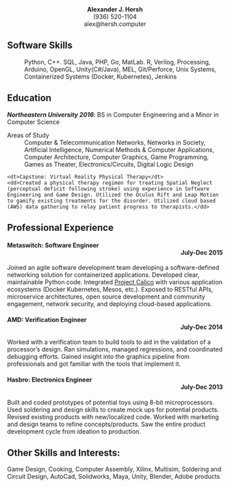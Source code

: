<div align="center">
<b>Alexander J. Hersh</b><BR>
(936) 520-1104<BR>
alex@hersh.computer
</div>

## **Software Skills**
<dd>Python, C++. SQL, Java, PHP, Go, MatLab. R, Verilog,
		Processing, Arduino, OpenGL, Unity(C#/Java), MEL,
		Git/Perforce, Unix Systems, Containerized Systems (Docker, Kubernetes), Jenkins</dd>

## **Education**
***Northeastern University 2016***: BS in Computer Engineering and a Minor in Computer Science

<dl>
	<dt>Areas of Study</dt>
	<dd>Computer & Telecommunication Networks, Networks in Society, Artificial Intelligence, Numerical Methods & Computer Applications, Computer Architecture, Computer Graphics, Game Programming, Games as Theater, Electronics/Circuits, Digital Logic Design</dd></p>

	<dt>Capstone: Virtual Reality Physical Therapy</dt>
	<dd>Created a physical therapy regimen for treating Spatial Neglect (perceptual deficit following stroke) using experience in Software Engineering and Game Design. Utilized the Oculus Rift and Leap Motion to gamify existing treatments for the disorder. Utilized cloud based (AWS) data gathering to relay patient progress to therapists.</dd>
</dl>

## Professional Experience
#### Metaswitch: Software Engineer<div align="right">July-Dec 2015</div>
Joined an agile software development team developing a software-defined networking solution for containerized applications. Developed clear, maintainable Python code. Integrated [Project Calico](https://www.projectcalico.org/) with various application ecosystems (Docker Kubernetes, Mesos, etc.). Exposed to RESTful APIs, microservice architectures, open source development and community engagement, network security, and deploying cloud-based applications.


#### AMD: Verification Engineer<div align="right">July-Dec 2014</div>
Worked with a verification team to build tools to aid in the validation of a processor’s design. Ran simulations, managed regressions, and coordinated debugging efforts. Gained insight into the graphics pipeline from professionals and got familiar with the tools that implement it.

#### Hasbro: Electronics Engineer<div align="right">July-Dec 2013</div>
Built and coded prototypes of potential toys using 8-bit microprocessors. Used soldering and design skills to create mock ups for potential products. Revised existing products with new/localized code. Worked with marketing and design teams to refine concepts/products. Saw the entire product development cycle from ideation to production.

## Other Skills and Interests:
Game Design, Cooking, Computer Assembly, Xilinx, Multisim, Soldering and Circuit Design, AutoCad, Solidworks, Maya, Unity, Blender, Adobe products
